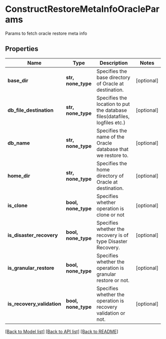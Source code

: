 # ConstructRestoreMetaInfoOracleParams

Params to fetch oracle restore meta info

## Properties
Name | Type | Description | Notes
------------ | ------------- | ------------- | -------------
**base_dir** | **str, none_type** | Specifies the base directory of Oracle at destination. | [optional] 
**db_file_destination** | **str, none_type** | Specifies the location to put the database files(datafiles, logfiles etc.) | [optional] 
**db_name** | **str, none_type** | Specifies the name of the Oracle database that we restore to. | [optional] 
**home_dir** | **str, none_type** | Specifies the home directory of Oracle at destination. | [optional] 
**is_clone** | **bool, none_type** | Specifies whether operation is clone or not | [optional] 
**is_disaster_recovery** | **bool, none_type** | Specifies whether the recovery is of type Disaster Recovery. | [optional] 
**is_granular_restore** | **bool, none_type** | Specifies whether the operation is granular restore or not. | [optional] 
**is_recovery_validation** | **bool, none_type** | Specifies whether the operation is recovery validation or not. | [optional] 

[[Back to Model list]](../README.md#documentation-for-models) [[Back to API list]](../README.md#documentation-for-api-endpoints) [[Back to README]](../README.md)



